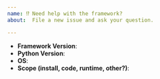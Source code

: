 ```yaml
---
name: ⁉️ Need help with the framework?
about:  File a new issue and ask your question.

---
```

<!-- Please remove this line and fill the template -->

* **Framework Version**:
* **Python Version**:
* **OS**:
* **Scope (install, code, runtime, other?)**:



<!-- Please write your issue here and remove this line and the example code part. If relevant, provide some code following the example:

~~~python
# I am an example of python code
# please remove me too
~~~
-->